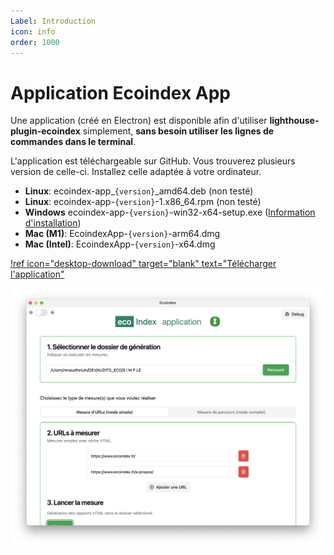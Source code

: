```yaml
---
Label: Introduction
icon: info
order: 1000
---
```


# Application Ecoindex App

Une application (créé en Electron) est disponible afin d'utiliser **lighthouse-plugin-ecoindex** simplement, **sans besoin utiliser les lignes de commandes dans le terminal**.

L'application est téléchargeable sur GitHub. Vous trouverez plusieurs version de celle-ci. Installez celle adaptée à votre ordinateur.

- **Linux**: ecoindex-app\_`{version}`\_amd64.deb (non testé)
- **Linux**: ecoindex-app-`{version}`-1.x86_64.rpm (non testé)
- **Windows** ecoindex-app-`{version}`-win32-x64-setup.exe ([Information d'installation](./01-installation.md/#windows))
- **Mac (M1)**: EcoindexApp-`{version}`-arm64.dmg
- **Mac (Intel)**: EcoindexApp-`{version}`-x64.dmg

[!ref icon="desktop-download" target="blank" text="Télécharger l'application"](https://github.com/cnumr/EcoindexApp/releases/latest)

![electron-app](../static/electron-app.png)
